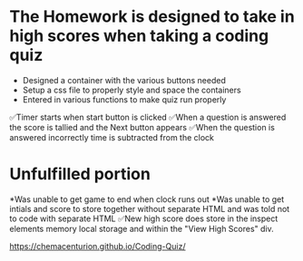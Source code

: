 # The Homework is designed to take in high scores when taking a coding quiz
* Designed a container with the various buttons needed
* Setup a css file to properly style and space the containers
* Entered in various functions to make quiz run properly



✅Timer starts when start button is clicked
✅When a question is answered the score is tallied and the Next button appears
✅When the question is answered incorrectly time is subtracted from the clock

# Unfulfilled portion
*Was unable to get game to end when clock runs out
*Was unable to get intials and score to store together without separate HTML and was told not to code with separate HTML
✅New high score does store in the inspect elements memory local storage and within the "View High Scores" div.

https://chemacenturion.github.io/Coding-Quiz/